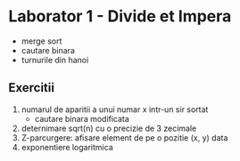 # Laborator 1 - Divide et Impera
* merge sort
* cautare binara
* turnurile din hanoi

## Exercitii
1. numarul de aparitii a unui numar x intr-un sir sortat
    * cautare binara modificata
2. deternimare sqrt(n) cu o precizie de 3 zecimale
3. Z-parcurgere: afisare element de pe o pozitie (x, y) data
4. exponentiere logaritmica
